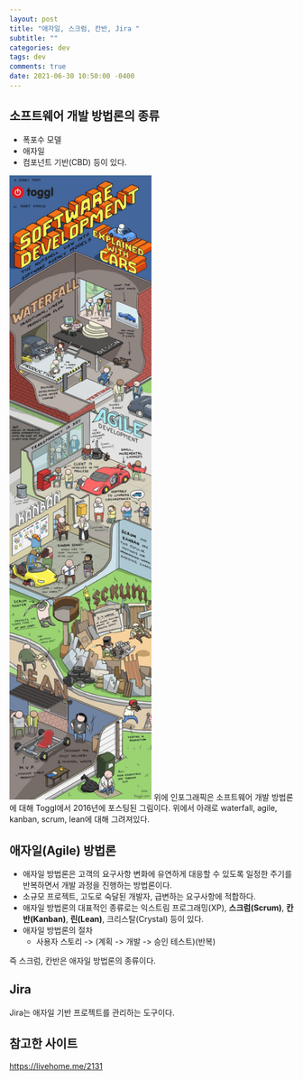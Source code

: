 ```yaml
---
layout: post
title: "애자일, 스크럼, 칸반, Jira "
subtitle: ""
categories: dev
tags: dev
comments: true
date: 2021-06-30 10:50:00 -0400
---
```

## 소프트웨어 개발 방법론의 종류  
- 폭포수 모델
- 애자일
- 컴포넌트 기반(CBD) 
등이 있다.  

<img src="/assets/img/posts/sw infograp.jfif" width="50%" height="50%">    
위에 인포그래픽은 소프트웨어 개발 방법론에 대해 Toggl에서 2016년에 포스팅된 그림이다.  
위에서 아래로 waterfall, agile, kanban, scrum, lean에 대해 그려져있다.  


## 애자일(Agile) 방법론  
- 애자일 방법론은 고객의 요구사항 변화에 유연하게 대응할 수 있도록 일정한 주기를 반복하면서 개발 과정을 진행하는 방법론이다.  
- 소규모 프로젝트, 고도로 숙달된 개발자, 급변하는 요구사항에 적합하다.  
- 애자일 방법론의 대표적인 종류로는 익스트림 프로그래밍(XP), **스크럼(Scrum)**, **칸반(Kanban)**, **린(Lean)**, 크리스탈(Crystal) 등이 있다.  
- 애자일 방법론의 절차  
    - 사용자 스토리 -> (계획 -> 개발 -> 승인 테스트)(반복)  

즉 스크럼, 칸반은 애자일 방법론의 종류이다.  


## Jira
Jira는 애자일 기반 프로젝트를 관리하는 도구이다.  


## 참고한 사이트
<https://livehome.me/2131>